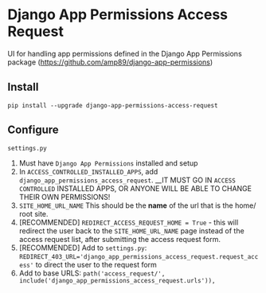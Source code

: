 # Django App Permissions Access Request

UI for handling app permissions defined in the Django App Permissions package (https://github.com/amp89/django-app-permissions)

## Install
`pip install --upgrade django-app-permissions-access-request`

## Configure
`settings.py`
1. Must have `Django App Permissions` installed and setup
2. In `ACCESS_CONTROLLED_INSTALLED_APPS`, add `django_app_permissions_access_request`.  __IT MUST GO IN `ACCESS CONTROLLED` INSTALLED APPS, OR ANYONE WILL BE ABLE TO CHANGE THEIR OWN PERMISSIONS!
3. `SITE_HOME_URL_NAME`  This should be the __name__ of the url that is the home/ root site.
4. [RECOMMENDED] `REDIRECT_ACCESS_REQUEST_HOME = True` - this will redirect the user back to the `SITE_HOME_URL_NAME` page instead of the access request list, after submitting the access request form.
5. [RECOMMENDED] Add to `settings.py`: `REDIRECT_403_URL='django_app_permissions_access_request.request_access'` to direct the user to the request form
6. Add to base URLS: `path('access_request/', include('django_app_permissions_access_request.urls')),`
